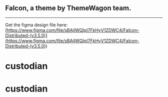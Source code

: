 ## Falcon, a theme by ThemeWagon team.

---

Get the figma design file here:
[https://www.figma.com/file/sBAjIWQIpl7FkHyV1ZDWC4/Falcon-Distributed-(v3.5.0)](<https://www.figma.com/file/sBAjIWQIpl7FkHyV1ZDWC4/Falcon-Distributed-(v3.5.0)>)
# custodian
# custodian
